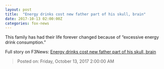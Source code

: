 ```yaml
---
layout: post
title:  "Energy drinks cost new father part of his skull, brain"
date: 2017-10-13 02:00:00Z
categories: fox-news
---
```


This family has had their life forever changed because of “excessive energy drink consumption.”


Full story on F3News: [Energy drinks cost new father part of his skull, brain](http://www.f3nws.com/n/kZCpPJ)

> Posted on: Friday, October 13, 2017 2:00:00 AM
